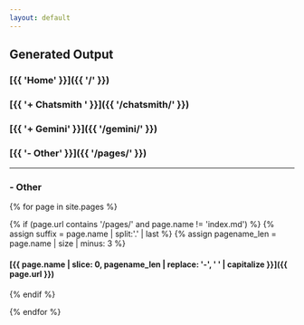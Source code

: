 ```yaml
---
layout: default
---
```

## Generated Output
### [{{ 'Home' }}]({{ '/' }})
### [{{ '+ Chatsmith ' }}]({{ '/chatsmith/' }})
### [{{ '+ Gemini' }}]({{ '/gemini/' }})
### [{{ '- Other' }}]({{ '/pages/' }})
---
### - Other
{% for page in site.pages %}

{% if (page.url contains '/pages/' and page.name != 'index.md') %}
{% assign suffix = page.name | split:'.' | last %}
{% assign pagename_len = page.name | size | minus: 3 %}
#### [{{ page.name | slice: 0, pagename_len | replace: '-', ' ' | capitalize }}]({{ page.url }})
{% endif %}

{% endfor %}
